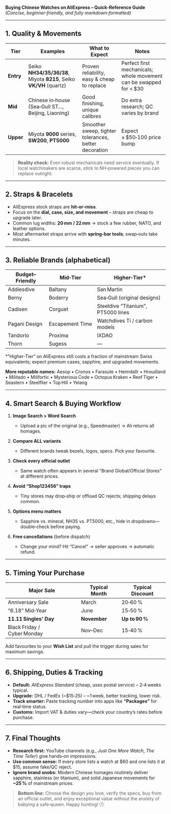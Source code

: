 **Buying Chinese Watches on AliExpress – Quick‑Reference Guide**
*(Concise, beginner‑friendly, and fully markdown‑formatted)*

---

## 1. Quality & Movements

| Tier      | Examples                                                           | What to Expect                                        | Notes                                                               |
| --------- | ------------------------------------------------------------------ | ----------------------------------------------------- | ------------------------------------------------------------------- |
| **Entry** | Seiko **NH34/35/36/38**, Miyota **8215**, Seiko **VK/VH** (quartz) | Proven reliability, easy & cheap to replace           | Perfect first mechanicals; whole movement can be swapped for < \$30 |
| **Mid**   | Chinese in‑house (Sea‑Gull ST…, Beijing, Liaoning)                 | Good finishing, unique calibres                       | Do extra research; QC varies by brand                               |
| **Upper** | Miyota **9000** series, **SW200**, **PT5000**                      | Smoother sweep, tighter tolerances, better decoration | Expect ± \$50‑100 price bump                                        |

> **Reality check:** Even robust mechanicals need service eventually. If local watchmakers are scarce, stick to NH‑powered pieces you can replace outright.

---

## 2. Straps & Bracelets

* AliExpress stock straps are **hit‑or‑miss**.
* Focus on the **dial, case, size, and movement** – straps are cheap to upgrade later.
* Common lug widths: **20 mm / 22 mm** → stock a few rubber, NATO, and leather options.
* Most aftermarket straps arrive with **spring‑bar tools**; swap‑outs take minutes.

---

## 3. Reliable Brands (alphabetical)

| Budget–Friendly | Mid‑Tier        | Higher‑Tier\*                      |
| --------------- | --------------- | ---------------------------------- |
| Addiesdive      | Baltany         | San Martin                         |
| Berny           | Boderry         | Sea‑Gull (original designs)        |
| Cadisen         | Corguet         | Steeldive “Titanium”, PT5000 lines |
| Pagani Design   | Escapement Time | Watchdives Ti / carbon models      |
| Tandorio        | Proxima         | IXDAO                              |
| Thorn           | Sugess          | —                                  |

\*“Higher‑Tier” on AliExpress still costs a fraction of mainstream Swiss equivalents; expect premium cases, sapphire, and upgraded movements.

**More reputable names:** Aesop • Cronos • Farasute • Heimdallr • Hroudland • Militado • Milifortic • Mysterious Code • Octopus Kraken • Reef Tiger • Seastern • Steelflier • Top Hill • Yelang

---

## 4. Smart Search & Buying Workflow

1. **Image Search > Word Search**

   * Upload a pic of the original (e.g., Speedmaster) → Ali returns all homages.
2. **Compare ALL variants**

   * Different brands tweak bezels, logos, specs. Pick your favourite.
3. **Check every official outlet**

   * Same watch often appears in several “Brand Global/Official Stores” at different prices.
4. **Avoid “Shop123456” traps**

   * Tiny stores may drop‑ship or offload QC rejects; shipping delays common.
5. **Options menu matters**

   * Sapphire vs. mineral, NH35 vs. PT5000, etc., hide in dropdowns—double‑check before paying.
6. **Free cancellations** (before dispatch)

   * Change your mind? Hit “Cancel” → seller approves → automatic refund.

---

## 5. Timing Your Purchase

| Major Sale                  | Typical Month | Typical Discount |
| --------------------------- | ------------- | ---------------- |
| Anniversary Sale            | March         | 20‑60 %          |
| “6.18” Mid‑Year             | June          | 15‑50 %          |
| **11.11 Singles’ Day**      | **November**  | **Up to 90 %**   |
| Black Friday / Cyber Monday | Nov–Dec       | 15‑40 %          |

Add favourites to your **Wish List** and pull the trigger during sales for maximum savings.

---

## 6. Shipping, Duties & Tracking

* **Default:** *AliExpress Standard* (cheap, uses postal service) – 2‑4 weeks typical.
* **Upgrade:** DHL / FedEx (\~\$15‑25) – \~1 week, better tracking, lower risk.
* **Track smarter:** Paste tracking number into apps like **“Packages”** for real‑time status.
* **Customs:** Import VAT & duties vary—check your country’s rates before purchase.

---

## 7. Final Thoughts

* **Research first:** YouTube channels (e.g., *Just One More Watch*, *The Time Teller*) give hands‑on impressions.
* **Use common sense:** If every store lists a watch at \$60 and one lists it at \$15, assume fake/QC reject.
* **Ignore brand snobs:** Modern Chinese homages routinely deliver sapphire, stainless (or titanium), and solid Japanese movements for **\~25 %** of mainstream prices.

> **Bottom line:** Choose the design you love, verify the specs, buy from an official outlet, and enjoy exceptional value without the anxiety of babying a safe‑queen. Happy hunting! 🕒
